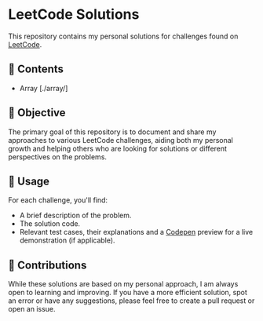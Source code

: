 # LeetCode Solutions

This repository contains my personal solutions for challenges found on [LeetCode](https://leetcode.com/).

## 📁 Contents

- Array [./array/]

## 🎯 Objective

The primary goal of this repository is to document and share my approaches to various LeetCode challenges, aiding both my personal growth and helping others who are looking for solutions or different perspectives on the problems.

## 🚀 Usage

For each challenge, you'll find:

- A brief description of the problem.
- The solution code.
- Relevant test cases, their explanations and a [Codepen](https://codepen.io/) preview for a live demonstration (if applicable).

## 🤝 Contributions

While these solutions are based on my personal approach, I am always open to learning and improving. If you have a more efficient solution, spot an error or have any suggestions, please feel free to create a pull request or open an issue.
